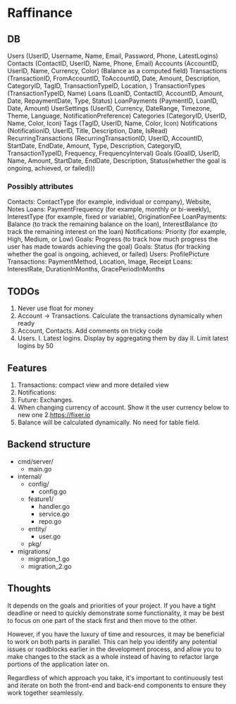 # Raffinance
## DB
Users (UserID, Username, Name, Email, Password, Phone, LatestLogins)
Contacts (ContactID, UserID, Name, Phone, Email)
Accounts (AccountID, UserID, Name, Currency, Color) (Balance as a computed field)
Transactions (TransactionID, FromAccountID, ToAccountID, Date, Amount, Description, CategoryID, TagID, TransactionTypeID, Location, )
TransactionTypes (TransactionTypeID, Name)
Loans (LoanID, ContactID, AccountID, Amount, Date, RepaymentDate, Type, Status)
LoanPayments (PaymentID, LoanID, Date, Amount)
UserSettings (UserID, Currency, DateRange, Timezone, Theme, Language, NotificationPreference)
Categories (CategoryID, UserID, Name, Color, Icon)
Tags (TagID, UserID, Name, Color, Icon)
Notifications (NotificationID, UserID, Title, Description, Date, IsRead)
RecurringTransactions (RecurringTransactionID, UserID, AccountID, StartDate, EndDate, Amount, Type, Description, CategoryID, TransactionTypeID, Frequency, FrequencyInterval)
Goals (GoalID, UserID, Name, Amount, StartDate, EndDate, Description, Status(whether the goal is ongoing, achieved, or failed)))

### Possibly attributes
Contacts: ContactType (for example, individual or company), Website, Notes
Loans: PaymentFrequency (for example, monthly or bi-weekly), InterestType (for example, fixed or variable), OriginationFee
LoanPayments: Balance (to track the remaining balance on the loan), InterestBalance (to track the remaining interest on the loan)
Notifications: Priority (for example, High, Medium, or Low) 
Goals: Progress (to track how much progress the user has made towards achieving the goal)
Goals: Status (for tracking whether the goal is ongoing, achieved, or failed)
Users: ProfilePicture
Transactions: PaymentMethod, Location, Image, Receipt
Loans: InterestRate, DurationInMonths, GracePeriodInMonths

## TODOs
1. Never use float for money
1. Account -> Transactions. Calculate the transactions dynamically when ready
1. Account, Contacts. Add comments on tricky code
1. Users.
  I. Latest logins. Display by aggregating them by day
  II. Limit latest logins by 50 

## Features
1. Transactions: compact view and more detailed view
2. Notifications:
3. Future: Exchanges. 
  1. When changing currency of account. Show it the user currency below to new one
  2.https://fixer.io 
4.  Balance will be calculated dynamically. No need for table field.


## Backend structure
- cmd/server/
  - main.go
- internal/
  - config/
    - config.go
  - feature1/
    - handler.go
    - service.go
    - repo.go
  - entity/
    - user.go
  - pkg/
- migrations/
  - migration_1.go
  - migration_2.go


## Thoughts
It depends on the goals and priorities of your project. If you have a tight deadline or need to quickly demonstrate some functionality, it may be best to focus on one part of the stack first and then move to the other.

However, if you have the luxury of time and resources, it may be beneficial to work on both parts in parallel. This can help you identify any potential issues or roadblocks earlier in the development process, and allow you to make changes to the stack as a whole instead of having to refactor large portions of the application later on.

Regardless of which approach you take, it's important to continuously test and iterate on both the front-end and back-end components to ensure they work together seamlessly.